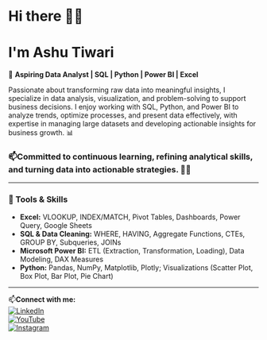 #   Hi there 👋😃
#  I'm Ashu Tiwari  

🚀 **Aspiring Data Analyst | SQL | Python | Power BI | Excel**  

Passionate about transforming raw data into meaningful insights, I specialize in data analysis, visualization, and problem-solving to support business decisions. I enjoy working with SQL, Python, and Power BI to analyze trends, optimize processes, and present data effectively, with expertise in managing large datasets and developing actionable insights for business growth. 📊


### 📫Committed to continuous learning, refining analytical skills, and turning data into actionable strategies. 🚀😊  
---
### 💼 Tools & Skills
- **Excel:** VLOOKUP, INDEX/MATCH, Pivot Tables, Dashboards, Power Query, Google Sheets  
- **SQL & Data Cleaning:** WHERE, HAVING, Aggregate Functions, CTEs, GROUP BY, Subqueries, JOINs  
- **Microsoft Power BI:** ETL (Extraction, Transformation, Loading), Data Modeling, DAX Measures  
- **Python:** Pandas, NumPy, Matplotlib, Plotly; Visualizations (Scatter Plot, Box Plot, Bar Plot, Pie Chart)  
---

📫**Connect with me:**  
[![LinkedIn](https://img.shields.io/badge/LinkedIn-AshuTiwari-blue?logo=linkedin)](https://www.linkedin.com/in/ashu-tiwari-277b75344)    
[![YouTube](https://img.shields.io/badge/YouTube-DataAnalytix__Code-red?logo=youtube&logoColor=white)](https://www.youtube.com/@DataAnalytix_Code)                                 
[![Instagram](https://img.shields.io/badge/Instagram-_data_analytix-purple?logo=instagram&logoColor=white)](https://www.instagram.com/_data_analytix/)
